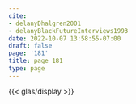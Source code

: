 ```yaml
---
cite:
- delanyDhalgren2001
- delanyBlackFutureInterviews1993
date: 2022-10-07 13:58:55-07:00
draft: false
page: '181'
title: page 181
type: page
---
```


{{< glas/display >}}